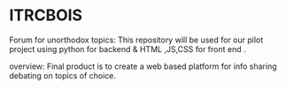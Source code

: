# ITRCBOIS
Forum for unorthodox topics:
This repository will be used for our pilot project using python for backend & HTML ,JS,CSS for front end .

overview:
Final product is to create a web based platform for info sharing debating on topics of choice.

